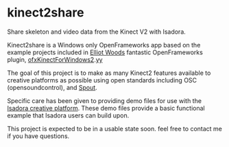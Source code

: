 # kinect2share
Share skeleton and video data from the Kinect V2 with Isadora. 

Kinect2share is a Windows only OpenFrameworks app based on the example projects included in [Elliot Woods](https://github.com/elliotwoods) fantastic OpenFrameworks plugin, [ofxKinectForWindows2](https://github.com/elliotwoods/ofxKinectForWindows2).[yy](http://troikatronix.com/)

The goal of this project is to make as many Kinect2 features available to creative platforms as possible using open standards including OSC (opensoundcontrol), and [Spout](http://spout.zeal.co/).

Specific care has been given to providing demo files for use with the [Isadora creative platform](http://troikatronix.com/).
These demo files provide a basic functional example that Isadora users can build upon.

This project is expected to be in a usable state soon. 
feel free to contact me if you have questions.


